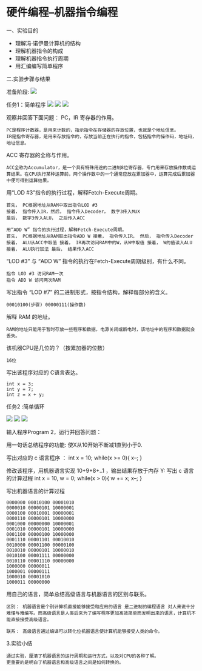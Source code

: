 硬件编程–机器指令编程
=

一、实验目的

- 理解冯·诺伊曼计算机的结构
- 理解机器指令的构成
- 理解机器指令执行周期
- 用汇编编写简单程序

二.实验步骤与结果

准备阶段:
![](https://github.com/MuaJacky/swi-homework/raw/gh-pages/lab07/zhunbei.jpg)

任务1：简单程序
![](https://github.com/MuaJacky/swi-homework/raw/gh-pages/lab07/program1.jpg)
![](https://github.com/MuaJacky/swi-homework/raw/gh-pages/lab07/program2.jpg)
![](https://github.com/MuaJacky/swi-homework/raw/gh-pages/lab07/program3.jpg)

观察并回答下面问题：
PC，IR 寄存器的作用。

    PC是程序计数器，是用来计数的，指示指令在存储器的存放位置，也就是个地址信息。
    IR是指令寄存器，是用来存放指令的，存放当前正在执行的指令，包括指令的操作码，地址码，地址信息。

ACC 寄存器的全称与作用。

    ACC全称为Accumulator，是一个具有特殊用途的二进制8位寄存器，专门用来存放操作数或运算结果。在CPU执行某种运算前，两个操作数中的一个通常应放在累加器中，运算完成后累加器中便可得到运算结果。

用“LOD #3”指令的执行过程，解释Fetch-Execute周期。

    首先， PC根据地址从RAM中取出指令LOD #3
    接着， 指令传入IR，然后， 指令传入Decoder， 数字3传入MUX
    最后， 数字3传入ALU， 之后传入ACC

    用“ADD W” 指令的执行过程，解释Fetch-Execute周期。
    首先， PC根据地址从RAM取出指令ADD W 接着， 指令传入IR， 然后， 指令传入Decoder 接着， ALU从ACC中取值 接着， IR再次访问RAM中的W，从W中取值 接着， W的值读入ALU
    接着， ALU执行加法 最后， 结果传入ACC

“LOD #3” 与 “ADD W” 指令的执行在Fetch-Execute周期级别，有什么不同。

    指令 LOD #3 访问RAM一次
    指令 ADD W 访问两次RAM

写出指令 “LOD #7” 的二进制形式，按指令结构，解释每部分的含义。

    00010100(步骤) 00000111(操作数)

解释 RAM 的地址。

    RAM的地址只能用于暂时存放一些程序和数据，电源关闭或断电时，该地址中的程序和数据就会丢失。

该机器CPU是几位的？（按累加器的位数）

    16位

写出该程序对应的 C语言表达。

    int x = 3;
    int y = 7;
    int z = x + y;


任务2 :简单循环

![](https://github.com/MuaJacky/swi-homework/raw/gh-pages/lab07/program5.jpg)
![](https://github.com/MuaJacky/swi-homework/raw/gh-pages/lab07/program6.jpg)
![](https://github.com/MuaJacky/swi-homework/raw/gh-pages/lab07/program7.jpg    )

输入程序Program 2，运行并回答问题：

用一句话总结程序的功能: 使X从10开始不断减1直到小于0.

写出对应的 c 语言程序 ：
int x = 10;
while(x >= 0){
x–;
}

修改该程序，用机器语言实现 10+9+8+..1 ，输出结果存放于内存 Y:
写出 c 语言的计算过程
int x = 10, w = 0;
while(x > 0){ w += x;
x–;
}

写出机器语言的计算过程

    0000000 00010100 00001010
    0000010 00000101 10000001
    0000100 00010001 00000001
    0000110 00000101 10000000
    0001000 00000000 10000001
    0001010 00000101 10000000
    0001100 00000100 10000000
    0001110 00001101 00010010
    0010000 00001100 00000100
    0010010 00000101 10000010
    0010100 00001111 00000000
    0010110 00001110 00000000
    1000000 00000011
    1000001 00000111
    1000010 00001010
    1000011 00000000

用自己的语言，简单总结高级语言与机器语言的区别与联系。

    区别： 机器语言是个别计算机直接能够接受和应用的语言 是二进制的编程语言 对人来说十分难懂与难编写。而高级语言是人类后来为了编写程序更加高效简单而发明出来的语言，计算机不能直接接受高级语言。

    联系： 高级语言通过编译可以转化位机器语言使计算机能够接受人类的命令。

3.实验小结

    通过实验，厘清了机器语言的运行周期和运行方式，以及对CPU的各种了解。
    更重要的是明白了机器语言和高级语言之间是如何转换的。
